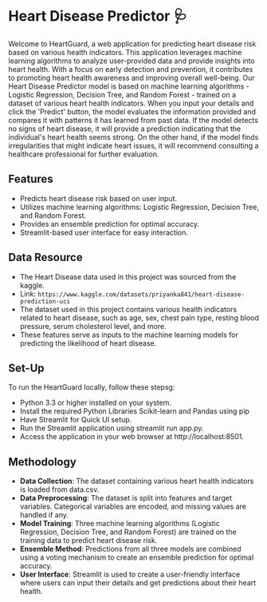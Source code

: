 # Heart Disease Predictor 🩺

Welcome to HeartGuard, a web application for predicting heart disease risk based on various health indicators. This application leverages machine learning algorithms to analyze user-provided data and provide insights into heart health.
With a focus on early detection and prevention, it contributes to promoting heart health awareness and improving overall well-being.
Our Heart Disease Predictor model is based on machine learning algorithms - Logistic Regression, Decision Tree, and Random Forest - trained on a dataset of various heart health indicators. When you input your details and click the 'Predict' button, the model evaluates the information provided and compares it with patterns it has learned from past data.
If the model detects no signs of heart disease, it will provide a prediction indicating that the individual's heart health seems strong. On the other hand, if the model finds irregularities that might indicate heart issues, it will recommend consulting a healthcare professional for further evaluation.

## Features

- Predicts heart disease risk based on user input.
- Utilizes machine learning algorithms: Logistic Regression, Decision Tree, and Random Forest.
- Provides an ensemble prediction for optimal accuracy.
- Streamlit-based user interface for easy interaction.

## Data Resource
- The Heart Disease data used in this project was sourced from the kaggle.
- Link: `https://www.kaggle.com/datasets/priyanka841/heart-disease-prediction-uci`
- The dataset used in this project contains various health indicators related to heart disease, such as age, sex, chest pain type, resting blood pressure, serum cholesterol level, and more.
- These features serve as inputs to the machine learning models for predicting the likelihood of heart disease.

## Set-Up
To run the HeartGuard locally, follow these stepsg:

- Python 3.3 or higher installed on your system.
- Install the required Python Libraries Scikit-learn and Pandas using pip 
- Have Streamlit for Quick UI setup.
- Run the Streamlit application using streamlit run app.py.
- Access the application in your web browser at http://localhost:8501.

## Methodology
- **Data Collection**: The dataset containing various heart health indicators is loaded from data.csv.
- **Data Preprocessing**: The dataset is split into features and target variables. Categorical variables are encoded, and missing values are handled if any.
- **Model Training**: Three machine learning algorithms (Logistic Regression, Decision Tree, and Random Forest) are trained on the training data to predict heart disease risk.
- **Ensemble Method**: Predictions from all three models are combined using a voting mechanism to create an ensemble prediction for optimal accuracy.
- **User Interface**: Streamlit is used to create a user-friendly interface where users can input their details and get predictions about their heart health.
